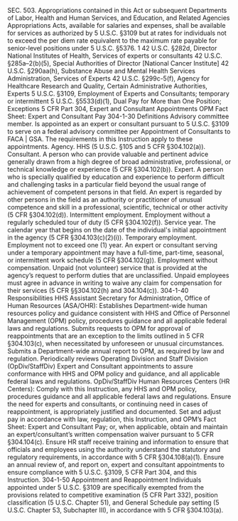 
SEC. 503.  Appropriations contained in this Act or subsequent Departments of Labor, Health and Human Services, and Education, and Related Agencies Appropriations Acts, available for salaries and expenses, shall be available for services as authorized by 5 U.S.C. §3109 but at rates for individuals not to exceed the per diem rate equivalent to the maximum rate payable for senior-level positions under 5 U.S.C. §5376. 1
42 U.S.C. §282d, Director National Institutes of Health, Services of experts or consultants 
42 U.S.C. §285a–2(b)(5), Special Authorities of Director [National Cancer Institute] 
42 U.S.C. §290aa(h), Substance Abuse and Mental Health Services Administration, Services of Experts 
42 U.S.C. §299c-5(f), Agency for Healthcare Research and Quality, Certain Administrative Authorities, Experts 
5 U.S.C. §3109, Employment of Experts and Consultants; temporary or intermittent 
5 U.S.C. §5533(d)(1), Dual Pay for More than One Position; Exceptions 
5 CFR Part 304, Expert and Consultant Appointments
OPM Fact Sheet:  Expert and Consultant Pay
304-1-30 Definitions
Advisory committee member.  Is appointed as an expert or consultant pursuant to 5 U.S.C. §3109 to serve on a federal advisory committee per Appointment of Consultants to FACA | GSA.  The requirements in this Instruction apply to these appointments. 
Agency.   HHS (5 U.S.C. §105 and 5 CFR §304.102(a)).   
Consultant.  A person who can provide valuable and pertinent advice generally drawn from a high degree of broad administrative, professional, or technical knowledge or experience (5 CFR §304.102(b)).
Expert.  A person who is specially qualified by education and experience to perform difficult and challenging tasks in a particular field beyond the usual range of achievement of competent persons in that field.  An expert is regarded by other persons in the field as an authority or practitioner of unusual competence and skill in a professional, scientific, technical or other activity (5 CFR §304.102(d)).
Intermittent employment.  Employment without a regularly scheduled tour of duty (5 CFR §304.102(f)).
Service year.  The calendar year that begins on the date of the individual's initial appointment in the agency (5 CFR §304.103(c)(2)(i)).
Temporary employment.  Employment not to exceed one (1) year.  An expert or consultant serving under a temporary appointment may have a full-time, part-time, seasonal, or intermittent work schedule (5 CFR §304.102(g)).
Employment without compensation.  Unpaid (not volunteer) service that is provided at the agency’s request to perform duties that are unclassified.  Unpaid employees must agree in advance in writing to waive any claim for compensation for their services (5 CFR §§304.102(h) and 304.104(c)).
304-1-40 Responsibilities
 HHS Assistant Secretary for Administration, Office of Human Resources (ASA/OHR):
Establishes Department-wide human resources policy and guidance consistent with HHS and Office of Personnel Management (OPM) policy, procedures guidance and all applicable federal laws and regulations.
Submits requests to OPM for approval of reappointments that are an exception to the limits outlined in 5 CFR §304.103(c), when necessitated by unforeseen or unusual circumstances.
Submits a Department-wide annual report to OPM, as required by law and regulation.
Periodically reviews Operating Division and Staff Division (OpDiv/StaffDiv) Expert and Consultant appointments to assure conformance with HHS and OPM policy and guidance, and all applicable federal laws and regulations.
OpDiv/StaffDiv Human Resources Centers (HR Centers):
Comply with this Instruction, any HHS and OPM policy, procedures guidance and all applicable federal laws and regulations.
Ensure the need for experts and consultants, or continuing need in cases of reappointment, is appropriately justified and documented.
Set and adjust pay in accordance with law, regulation, this Instruction, and OPM’s Fact Sheet: Expert and Consultant Pay; or, when applicable, obtain and maintain an expert/consultant’s written compensation waiver pursuant to 5 CFR §304.104(c).
Ensure HR staff receive training and information to ensure that officials and employees using the authority understand the statutory and regulatory requirements, in accordance with 5 CFR §304.108(a)(1).
Ensure an annual review of, and report on, expert and consultant appointments to ensure compliance with 5 U.S.C. §3109, 5 CFR Part 304, and this Instruction.
304-1-50 Appointment and Reappointment
Individuals appointed under 5 U.S.C. §3109 are specifically exempted from the provisions related to competitive examination (5 CFR Part 332), position classification (5 U.S.C. Chapter 51), and General Schedule pay setting (5 U.S.C. Chapter 53, Subchapter III), in accordance with 5 CFR §304.103(a).
